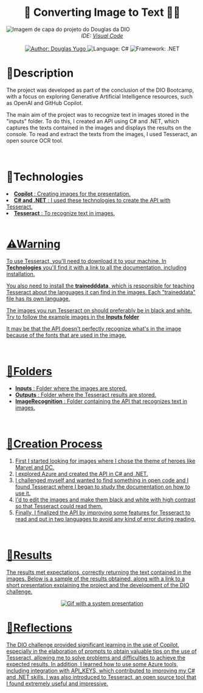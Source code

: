 <h1 align="center">📸 Converting Image to Text ✍🏻</h1>
<img src="https://github.com/DouglasIde/IA-ImageToText/blob/main/inputs/README_files/douglas-tesseract-project-dio-challenge.jpg" alt="Imagem de capa do projeto do Douglas da DIO"
  target="_blank">

<div align="center">
  <em>
    IDE: <a href="https://visualstudio.microsoft.com/pt-br/">Visual Code</a><br><br>
  </em>
  
  <a href="https://www.linkedin.com/in/douglas-yugo/" target="_blank">
    <img src="https://img.shields.io/static/v1?label=Author&message=DouglasYugo&color=purple&style=for-the-badge&logo=LinkedIn" alt="Author: Douglas Yugo">
  </a>
  <img src="https://img.shields.io/static/v1?label=Language&message=C%23&color=purple&style=for-the-badge&logo=sharp" alt="Language: C#">
  <img src="https://img.shields.io/static/v1?label=Framework&message=.NET&color=purple&style=for-the-badge&logo=dotnet" alt="Framework: .NET">
</div>


<h1>📌Description</h1>
<p>The project was developed as part of the conclusion of the DIO Bootcamp, with a focus on exploring Generative Artificial Intelligence resources, such as OpenAI and GitHub Copilot.

The main aim of the project was to recognize text in images stored in the "inputs" folder. To do this, I created an API using C# and .NET, which captures the texts contained in the 
images and displays the results on the console. To read and extract the texts from the images, I used Tesseract, an open source OCR tool.</p><br>

<h1>🤖Technologies</h1>
<li><strong><a href="https://copilot.microsoft.com/" target="_blank">Copilot</strong> : Creating images for the presentation.</li>
<li><strong><a href="https://dotnet.microsoft.com/pt-br/languages/csharp" target="_blank">C# and .NET</strong> : I used these technologies to create the API with Tesseract.</li> 
<li><strong><a href="https://github.com/tesseract-ocr/tesseract" target="_blank">Tesseract</strong> : To recognize text in images.</li><br>

<h1>⚠Warning</h1>
<p>To use Tesseract, you'll need to download it to your machine. In <strong>Technologies</strong> you'll
find it with a link to all the documentation, including installation.

You also need to install the <strong>trainedddata</strong>, which is responsible for
teaching Tesseract about the languages it can find in the images. Each "traineddata" file has its own 
language.

The images you run Tesseract on should preferably be in black and white. Try to follow the example images
in the <strong>Inputs folder</strong>

It may be that the API doesn't perfectly recognize what's in the image because of the fonts that are used in the image.
</p><br>

<h1>📁Folders</h1>
<ul>
  <li><strong>Inputs</strong> : Folder where the images are stored.</li>
  <li><strong>Outputs</strong> : Folder where the Tesseract results are stored.</li>
  <li><strong>ImageRecognition</strong> : Folder containing the API that recognizes text in images.</li>
</ul><br>

<h1>🧐Creation Process</h1>
<ol>
  <li>First I started looking for images where I chose the theme of heroes like Marvel and DC.</li>
  <li>I explored Azure and created the API in C# and .NET.</li>
  <li>I challenged myself and wanted to find something in open code and I found Tesseract where I began to study the documentation on how to use it.</li>
  <li>I'd to edit the images and make them black and white with high contrast so that Tesseract could read them.</li>
  <li>Finally, I finalized the API by improving some features for Tesseract to read and put in two languages to avoid any kind of error during reading.</li>
</ol><br>

<h1>🚀Results</h1>
<p>The results met expectations, correctly returning the text contained in the images. Below is a sample of the results obtained, along with a link to a short presentation explaining the project and the development of the DIO challenge.</p>

<div align="center">
  <img src="https://github.com/DouglasIde/IA-ImageToText/blob/main/inputs/README_files/gifs/demo-ia-tesseract.gif" alt="Gif with a system presentation"><br>
</div>

<h1>💭Reflections</h1>
<p>The DIO challenge provided significant learning in the use of Copilot, especially in the elaboration of prompts to obtain valuable tips on the use of Tesseract, allowing me to solve problems and difficulties to achieve the expected results. In addition, I learned how to use some Azure tools, including integration with API_KEYS, which contributed to improving my C# and .NET skills. I was also introduced to Tesseract, an open source tool that I found extremely useful and impressive.</p>





